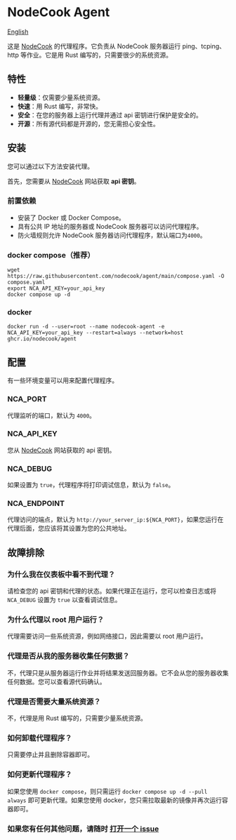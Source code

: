 # NodeCook Agent

[English](./README.md)

这是 [NodeCook](https://www.nodecook.com) 的代理程序。它负责从 NodeCook 服务器运行 ping、tcping、http 等作业。它是用 Rust 编写的，只需要很少的系统资源。

## 特性

- **轻量级**：仅需要少量系统资源。
- **快速**：用 Rust 编写，非常快。
- **安全**：在您的服务器上运行代理并通过 api 密钥进行保护是安全的。
- **开源**：所有源代码都是开源的，您无需担心安全性。

## 安装

您可以通过以下方法安装代理。

首先，您需要从 [NodeCook](https://www.nodecook.com/dashboard/apikey) 网站获取 **api 密钥**。

### 前置依赖

- 安装了 Docker 或 Docker Compose。
- 具有公共 IP 地址的服务器或 NodeCook 服务器可以访问代理程序。
- 防火墙规则允许 NodeCook 服务器访问代理程序，默认端口为`4000`。

### docker compose（推荐）

```shell
wget https://raw.githubusercontent.com/nodecook/agent/main/compose.yaml -O compose.yaml
export NCA_API_KEY=your_api_key
docker compose up -d
```

### docker

```shell
docker run -d --user=root --name nodecook-agent -e NCA_API_KEY=your_api_key --restart=always --network=host ghcr.io/nodecook/agent
```

## 配置

有一些环境变量可以用来配置代理程序。

### NCA_PORT

代理监听的端口，默认为 `4000`。

### NCA_API_KEY

您从 [NodeCook](https://www.nodecook.com/dashboard/apikey) 网站获取的 api 密钥。

### NCA_DEBUG

如果设置为 `true`，代理程序将打印调试信息，默认为 `false`。

### NCA_ENDPOINT

代理访问的端点，默认为 `http://your_server_ip:${NCA_PORT}`，如果您运行在代理后面，您应该将其设置为您的公共地址。

## 故障排除

### 为什么我在仪表板中看不到代理？

请检查您的 api 密钥和代理的状态。如果代理正在运行，您可以检查日志或将 `NCA_DEBUG` 设置为 `true` 以查看调试信息。

### 为什么代理以 root 用户运行？

代理需要访问一些系统资源，例如网络接口，因此需要以 root 用户运行。

### 代理是否从我的服务器收集任何数据？

不，代理只是从服务器运行作业并将结果发送回服务器。它不会从您的服务器收集任何数据。您可以查看源代码确认。

### 代理是否需要大量系统资源？

不，代理是用 Rust 编写的，只需要少量系统资源。

### 如何卸载代理程序？

只需要停止并且删除容器即可。

### 如何更新代理程序？

如果您使用 `docker compose`，则只需运行 `docker compose up -d --pull always` 即可更新代理。如果您使用 docker，您只需拉取最新的镜像并再次运行容器即可。

### 如果您有任何其他问题，请随时 [打开一个 issue](https://github.com/nodecook/agent/issues/new)
